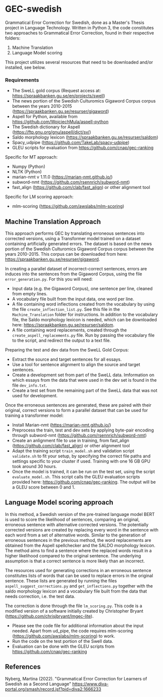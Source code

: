 # GEC-swedish
Grammatical Error Correction for Swedish, done as a Master's Thesis project in Language Technology. Written in Python 3, the code constitutes two approaches to Grammatical Error Correction, found in their respective folders:
1. Machine Translation
2. Language Model scoring

This project utilizes several resources that need to be downloaded and/or installed, see below. 
### Requirements
- The SweLL gold corpus (Request access at: https://spraakbanken.gu.se/en/projects/swell)
- The news portion of the Swedish Culturomics Gigaword Corpus corpus between the years 2010-2015 (https://spraakbanken.gu.se/resurser/gigaword)
- Aspell for Python, available from https://github.com/WojciechMula/aspell-python
- The Swedish dictionary for Aspell (https://ftp.gnu.org/gnu/aspell/dict/sv/)
- Saldo morphology lexicon (https://spraakbanken.gu.se/resurser/saldom)
- Spacy_udpipe (https://github.com/TakeLab/spacy-udpipe)
- GLEU scripts for evaluation from https://github.com/cnap/gec-ranking

Specific for MT approach:
- Numpy (Python)
- NLTK (Python)
- marian-nmt v 1.11.0 (https://marian-nmt.github.io/)
- subword-nmt (https://github.com/rsennrich/subword-nmt)
- fast_align (https://github.com/clab/fast_align) or other alignment tool

Specific for LM scoring approach:
- mlm-scoring (https://github.com/awslabs/mlm-scoring)

## Machine Translation Approach
This approach performs GEC by translating erroneous sentences into corrected versions, using a Transformer model trained on a dataset containing artificially generated errors. The dataset is based on the news portion of the Swedish Culturomics Gigaword Corpus corpus between the years 2010-2015. This corpus can be downloaded from here: https://spraakbanken.gu.se/resurser/gigaword.

In creating a parallel dataset of incorrect-correct sentences, errors are induces into the sentences from the Gigaword Corpus, using the file `error_generation.py`. For this you will need:
- Input data (e.g. the Gigaword Corpus), one sentence per line, cleaned from empty lines.
- A vocabulary file built from the input data, one word per line.
- A file containing word inflections created from the vocabulary by using the file `create_inflection_list.py`. See this file in the `Machine_Translation` folder for instructions. In addition to the vocabulary file, the Saldo morphology lexicon is needed, which can be downloaded here: https://spraakbanken.gu.se/resurser/saldom.
- A file containing word replacements, created through the `create_aspell_replacements.py` file. Run by passing the vocabulary file to the script, and redirect the output to a text file. 

Preparing the test and dev data from the SweLL Gold Corpus:
- Extract the source and target sentences for all essays.
- Use a tool for sentence alignment to align the source and target sentences. 
- Create a development set from part of the SweLL data.  Imformation on which essays from the data that were used in the dev set is found in the file `dev_info.txt`. 
- Create a test set from the remaining part of the SweLL data that was not used for development. 

Once the erroneous sentences are generated, these are paired with their original, correct versions to form a parallel dataset that can be used for training a transformer model: 
- Install Marian-nmt (https://marian-nmt.github.io/)
- Preprocess the train, test and dev sets by applying byte-pair encoding through subword-nmt (https://github.com/rsennrich/subword-nmt)
- Create an anlignment file to use in training, from fast_align (https://github.com/clab/fast_align) or other alignment tool
- Adapt the training script `train_model.sh` and validation script `validate.sh` to fit your setup, by specifying the correct file paths and settings specific to your cluster if used. Training with one 16 GB GPU took around 30 hours. 
- Once the model is trained, it can be run on the test set, using the script `evaluate_model.sh`. This script calls the GLEU evaluation scripts provided here: https://github.com/cnap/gec-ranking. The output will be a GLEU score between 0 and 1.

## Language Model scoring approach
In this method, a Swedish version of the pre-trained language model BERT is used to score the likelihood of sentences, comparing an original, erroneous sentence with alternative corrected versions. The potentially corrected versions are created by replacing every word in the sentence with each word from a set of alternative words. Similar to the generation of erroneous sentences in the previous method, the word replacements are obtained from the Aspell spellchecker and the SALDO morphology lexicon. The method aims to find a sentence where the replaced words result in a higher likelihood compared to the original sentence. The underlying assumption is that a correct sentence is more likely than an incorrect.

The resources used for generating corrections in an erroneous sentence constitutes lists of words that can be used to replace errors in the original sentence. These lists are generated by running the files `aspell_suggest_corrections.py` and `get_inflections.py` together with the saldo morphology lexicon and a vocabulary file built from the data that needs correction, i.e. the test data. 

The correction is done through the file `lm_scoring.py`. This code is a modified version of a software initially created by Christopher Bryant (https://github.com/chrisjbryant/lmgec-lite). 

- Please see the code file for additional information about the input needed. Apart from ud_pipe, the code requires mlm-scoring (https://github.com/awslabs/mlm-scoring) to work. 
- Run the code on the test portion of the Swell data.
- Evaluation can be done with the GLEU scripts from https://github.com/cnap/gec-ranking

## References
Nyberg, Martina (2022). "Grammatical Error Correction for Learners of Swedish as a Second Language" 
https://www.diva-portal.org/smash/record.jsf?pid=diva2:1666233
